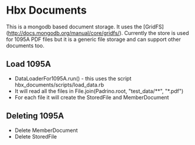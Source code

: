 # Hbx Documents
This is a mongodb based document storage. It uses the [GridFS] (http://docs.mongodb.org/manual/core/gridfs/). 
Currently the store is used for 1095A PDF files but it is a generic file storage and can support other documents too.

## Load 1095A 
- DataLoaderFor1095A.run() - this uses the script hbx_documents/scripts/load_data.rb
- It will read all the files in File.join(Padrino.root, "test_data/**", "*.pdf")
- For each file it will create the StoredFile and MemberDocument

## Deleting 1095A
- Delete MemberDocument
- Delete StoredFile
